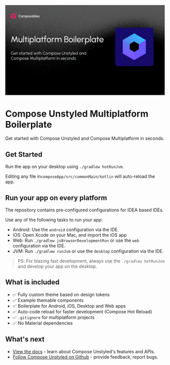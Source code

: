 ![Compose Unstyled Multiplatform Boilerplate](art/hero.png)

# Compose Unstyled Multiplatform Boilerplate

Get started with Compose Unstyled and Compose Multiplatform in seconds.

## Get Started

Run the app on your desktop using `./gradlew hotRunJvm`.

Editing any file in`composeApp/src/commonMain/kotlin` will auto-reload the app.

## Run your app on every platform

The repository contains pre-configured configurations for IDEA based IDEs.

Use any of the following tasks to run your app:

- Android: Use the `android` configuration via the IDE.
- iOS: Open Xcode on your Mac, and import the iOS app
- Web: Run `./gradlew jsBrowserDevelopmentRun` or use the `web` configuration via the IDE.
- JVM: Run `./gradlew runJvm` or use the `desktop` configuration via the IDE.

> PS: For blazing fast development, always use the `./gradlew hotRunJvm` and develop your app on the desktop.

## What is included

- ✅ Fully custom theme based on design tokens
- ✅ Example themable components
- ✅ Boilerplate for Android, iOS, Desktop and Web apps
- ✅ Auto-code reload for faster development (Compose Hot Reload)
- ✅ `.gitignore` for multiplatform projects
- ✅ No Material dependencies

## What's next

- [View the docs](https://composables.com/docs/compose-unstyled) - learn about Compose Unstyled's features and APIs.
- [Follow Compose Unstyled on Github](https://github.com/composablehorizons/compose-unstyled) - provide feedback, report bugs. 
